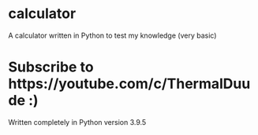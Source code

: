 # calculator
A calculator written in Python to test my knowledge (very basic)
<h1>Subscribe to https://youtube.com/c/ThermalDuude :) </h1>
<p>Written completely in Python version 3.9.5</p>
